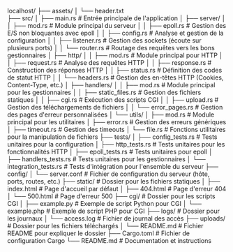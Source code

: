 localhost/
├── assets/
│   └── header.txt            
├── src/
│   ├── main.rs                      # Entrée principale de l'application
│   ├── server/
│   │   ├── mod.rs                   # Module principal du serveur
│   │   ├── epoll.rs                 # Gestion des E/S non bloquantes avec epoll
│   │   ├── config.rs                # Analyse et gestion de la configuration
│   │   ├── listener.rs              # Gestion des sockets (écoute sur plusieurs ports)
│   │   └── router.rs                # Routage des requêtes vers les bons gestionnaires
│   ├── http/
│   │   ├── mod.rs                   # Module principal pour HTTP
│   │   ├── request.rs               # Analyse des requêtes HTTP
│   │   ├── response.rs              # Construction des réponses HTTP
│   │   ├── status.rs                # Définition des codes de statut HTTP
│   │   └── headers.rs               # Gestion des en-têtes HTTP (Cookies, Content-Type, etc.)
│   ├── handlers/
│   │   ├── mod.rs                   # Module principal pour les gestionnaires
│   │   ├── static_files.rs          # Gestion des fichiers statiques
│   │   ├── cgi.rs                   # Exécution des scripts CGI
│   │   ├── upload.rs                # Gestion des téléchargements de fichiers
│   │   └── error_pages.rs           # Gestion des pages d'erreur personnalisées
│   └── utils/
│       ├── mod.rs                   # Module principal pour les utilitaires
│       ├── error.rs                 # Gestion des erreurs génériques
│       ├── timeout.rs               # Gestion des timeouts
│       └── file.rs                  # Fonctions utilitaires pour la manipulation de fichiers
├── tests/
│   ├── config_tests.rs              # Tests unitaires pour la configuration
│   ├── http_tests.rs                # Tests unitaires pour les fonctionnalités HTTP
│   ├── epoll_tests.rs               # Tests unitaires pour epoll
│   ├── handlers_tests.rs            # Tests unitaires pour les gestionnaires
│   └── integration_tests.rs         # Tests d'intégration pour l'ensemble du serveur
├── config/
│   └── server.conf                  # Fichier de configuration du serveur (hôte, ports, routes, etc.)
├── static/                          # Dossier pour les fichiers statiques
│   ├── index.html                   # Page d'accueil par défaut
│   ├── 404.html                     # Page d'erreur 404
│   └── 500.html                     # Page d'erreur 500
├── cgi/                             # Dossier pour les scripts CGI
│   ├── example.py                   # Exemple de script Python pour CGI
│   └── example.php                  # Exemple de script PHP pour CGI
├── logs/                            # Dossier pour les journaux
│   └── access.log                   # Fichier de journal des accès
├── uploads/                         # Dossier pour les fichiers téléchargés
│   └── README.md                    # Fichier README pour expliquer le dossier 
├── Cargo.toml                       # Fichier de configuration Cargo
└── README.md                        # Documentation et instructions
